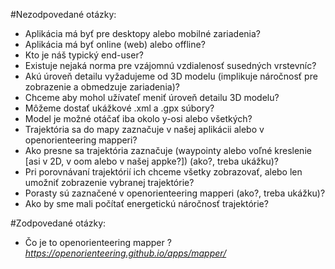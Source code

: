 #Nezodpovedané otázky:

- Aplikácia má byť pre desktopy alebo mobilné zariadenia?
- Aplikácia má byť online (web) alebo offline?
- Kto je náš typický end-user?
- Existuje nejaká norma pre vzájomnú vzdialenosť susedných vrstevníc?
- Akú úroveň detailu vyžadujeme od 3D modelu (implikuje náročnosť pre zobrazenie a obmedzuje zariadenia)?
- Chceme aby mohol užívateľ meniť úroveň detailu 3D modelu?
- Môžeme dostať ukážkové .xml a .gpx súbory?
- Model je možné otáčať iba okolo y-osi alebo všetkých?
- Trajektória sa do mapy zaznačuje v našej aplikácii alebo v openorienteering mapperi?
- Ako presne sa trajektória zaznačuje (waypointy alebo voľné kreslenie [asi v 2D, v oom alebo v našej appke?]) (ako?, treba ukážku)?
- Pri porovnávaní trajektórií ich chceme všetky zobrazovať, alebo len umožniť zobrazenie vybranej trajektórie?
- Porasty sú zaznačené v openorienteering mapperi (ako?, treba ukážku)?
- Ako by sme mali počítať energetickú náročnosť trajektórie?

#Zodpovedané otázky:

- Čo je to openorienteering mapper ?  
*https://openorienteering.github.io/apps/mapper/*
